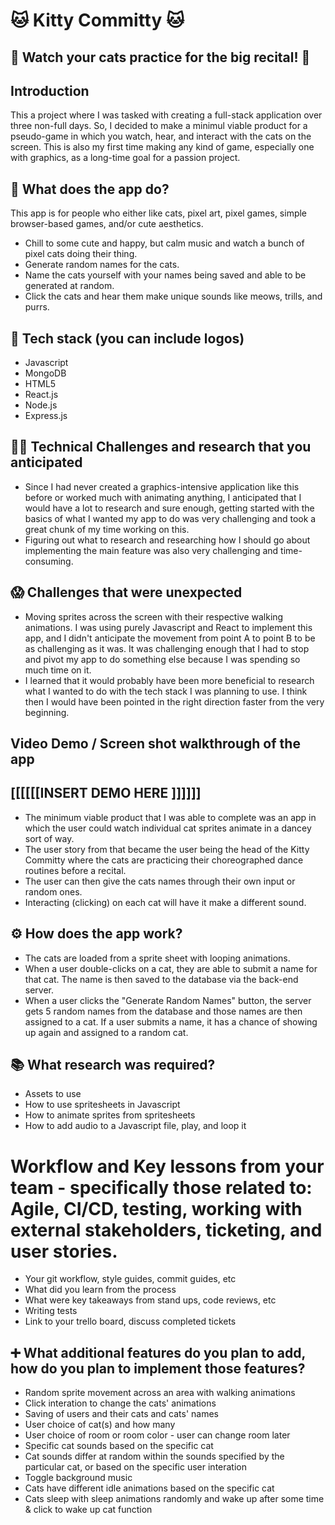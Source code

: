 # 🐱 Kitty Committy 🐱

## 👀 Watch your cats practice for the big recital! 💃

## Introduction
This a project where I was tasked with creating a full-stack application over three non-full days.
So, I decided to make a minimul viable product for a pseudo-game in which you watch, hear, and interact with the cats on the screen.
This is also my first time making any kind of game, especially one with graphics, as a long-time goal for a passion project. 

## 🤔 What does the app do? 
This app is for people who either like cats, pixel art, pixel games, simple browser-based games, and/or cute aesthetics.
* Chill to some cute and happy, but calm music and watch a bunch of pixel cats doing their thing.
* Generate random names for the cats.
* Name the cats yourself with your names being saved and able to be generated at random.
* Click the cats and hear them make unique sounds like meows, trills, and purrs.

## 💾 Tech stack (you can include logos)
* Javascript
* MongoDB
* HTML5
* React.js
* Node.js
* Express.js

## 🏋️‍♀️ Technical Challenges and research that you anticipated
* Since I had never created a graphics-intensive application like this before or worked much with animating anything, I anticipated that I would have a lot to research and sure enough, getting started with the basics of what I wanted my app to do was very challenging and took a great chunk of my time working on this.
* Figuring out what to research and researching how I should go about implementing the main feature was also very challenging and time-consuming.

## 😱 Challenges that were unexpected
* Moving sprites across the screen with their respective walking animations. I was using purely Javascript and React to implement this app, and I didn't anticipate the movement from point A to point B to be as challenging as it was. It was challenging enough that I had to stop and pivot my app to do something else because I was spending so much time on it.
* I learned that it would probably have been more beneficial to research what I wanted to do with the tech stack I was planning to use. I think then I would have been pointed in the right direction faster from the very beginning.

## Video Demo / Screen shot walkthrough of the app
## [[[[[[INSERT DEMO HERE ]]]]]]
* The minimum viable product that I was able to complete was an app in which the user could watch individual cat sprites animate in a dancey sort of way.
* The user story from that became the user being the head of the Kitty Committy where the cats are practicing their choreographed dance routines before a recital.
* The user can then give the cats names through their own input or random ones.
* Interacting (clicking) on each cat will have it make a different sound.

## ⚙ How does the app work?
* The cats are loaded from a sprite sheet with looping animations.
* When a user double-clicks on a cat, they are able to submit a name for that cat. The name is then saved to the database via the back-end server.
* When a user clicks the "Generate Random Names" button, the server gets 5 random names from the database and those names are then assigned to a cat. If a user submits a name, it has a chance of showing up again and assigned to a random cat.

## 📚 What research was required?
* Assets to use
* How to use spritesheets in Javascript
* How to animate sprites from spritesheets
* How to add audio to a Javascript file, play, and loop it

# Workflow and Key lessons from your team - specifically those related to: Agile, CI/CD, testing, working with external stakeholders, ticketing, and user stories.
* Your git workflow, style guides, commit guides, etc
* What did you learn from the process
* What were key takeaways from stand ups, code reviews, etc
* Writing tests
* Link to your trello board, discuss completed tickets

## ➕ What additional features do you plan to add, how do you plan to implement those features?
* Random sprite movement across an area with walking animations
* Click interation to change the cats' animations
* Saving of users and their cats and cats' names
* User choice of cat(s) and how many
* User choice of room or room color - user can change room later
* Specific cat sounds based on the specific cat
* Cat sounds differ at random within the sounds specified by the particular cat, or based on the specific user interation
* Toggle background music
* Cats have different idle animations based on the specific cat
* Cats sleep with sleep animations randomly and wake up after some time & click to wake up cat function
